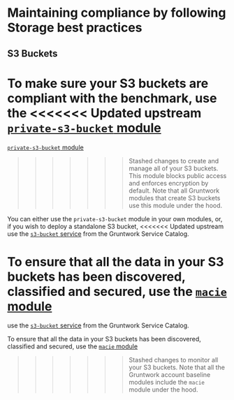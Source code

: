 # Maintaining compliance by following Storage best practices

## S3 Buckets

To make sure your S3 buckets are compliant with the benchmark, use the
<<<<<<< Updated upstream
[`private-s3-bucket` module](https://github.com/tnn-tnn-tnn-tnn-tnn-gruntwork-io/terraform-aws-security/tree/master/modules/private-s3-bucket)
=======
[`private-s3-bucket` module](https://github.com/tnn-gruntwork-io/terraform-aws-security/tree/master/modules/private-s3-bucket)
>>>>>>> Stashed changes
to create and manage all of your S3 buckets. This module blocks public access and enforces encryption by default. Note
that all Gruntwork modules that create S3 buckets use this module under the hood.

You can either use the `private-s3-bucket` module in your own modules, or, if you wish to deploy a standalone S3 bucket,
<<<<<<< Updated upstream
use the [`s3-bucket` service](https://github.com/tnn-tnn-tnn-tnn-tnn-gruntwork-io/terraform-aws-service-catalog/blob/master/modules/data-stores/s3-bucket/)
from the Gruntwork Service Catalog.

To ensure that all the data in your S3 buckets has been discovered, classified and secured, use the
[`macie` module](https://github.com/tnn-tnn-tnn-tnn-tnn-gruntwork-io/terraform-aws-cis-service-catalog/tree/master/modules/security/macie)
=======
use the [`s3-bucket` service](https://github.com/tnn-gruntwork-io/terraform-aws-service-catalog/blob/master/modules/data-stores/s3-bucket/)
from the Gruntwork Service Catalog.

To ensure that all the data in your S3 buckets has been discovered, classified and secured, use the
[`macie` module](https://github.com/tnn-gruntwork-io/terraform-aws-cis-service-catalog/tree/master/modules/security/macie)
>>>>>>> Stashed changes
to monitor all your S3 buckets. Note that all the Gruntwork account baseline modules include the `macie` module under
the hood.


<!-- ##DOCS-SOURCER-START
{
  "sourcePlugin": "local-copier",
  "hash": "b2f8907a2b4273753794fb96e9f89ffe"
}
##DOCS-SOURCER-END -->
